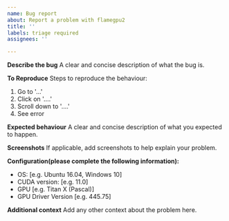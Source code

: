 ```yaml
---
name: Bug report
about: Report a problem with flamegpu2
title: ''
labels: triage required
assignees: ''

---
```


**Describe the bug**
A clear and concise description of what the bug is.

**To Reproduce**
Steps to reproduce the behaviour:
1. Go to '...'
2. Click on '....'
3. Scroll down to '....'
4. See error

**Expected behaviour**
A clear and concise description of what you expected to happen.

**Screenshots**
If applicable, add screenshots to help explain your problem.

**Configuration(please complete the following information):**
 - OS: [e.g. Ubuntu 16.04, Windows 10]
 - CUDA version: [e.g. 11.0]
 - GPU [e.g. Titan X (Pascal)]
 - GPU Driver Version [e.g. 445.75]


**Additional context**
Add any other context about the problem here.